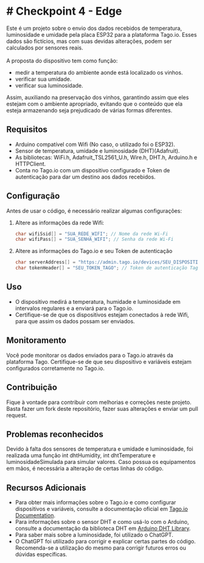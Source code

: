 <h1># Checkpoint 4 - Edge</h1>

Este é um projeto sobre o envio dos dados recebidos de temperatura, luminosidade e umidade pela placa ESP32 para a plataforma Tago.io. Esses dados são fictícios, mas com suas devidas alterações, podem ser calculados por sensores reais.<br><br>
A proposta do dispositivo tem como função:
  - medir a temperatura do ambiente aonde está localizado os vinhos.
  - verificar sua umidade.
  - verificar sua luminosidade.

Assim, auxiliando na preservação dos vinhos, garantindo assim que eles estejam com o ambiente apropriado, evitando que o conteúdo que ela esteja armazenando seja prejudicado de várias formas diferentes.

<h2>Requisitos</h2>

- Arduino compatível com Wifi (No caso, o utilizado foi o ESP32).
- Sensor de temperatura, umidade e luminosidade (DHT)(Adafruit).
- As bibliotecas: WiFi.h, Adafruit_TSL2561_U.h, Wire.h, DHT.h, Arduino.h e HTTPClient.
- Conta no Tago.io com um dispositivo configurado e Token de autenticação para dar um destino aos dados recebidos.

<h2>Configuração</h2>

Antes de usar o código, é necessário realizar algumas configurações:

1. Altere as informações da rede Wifi:

   ```cpp
   char wifiSsid[] = "SUA_REDE_WIFI"; // Nome da rede Wi-Fi
   char wifiPass[] = "SUA_SENHA_WIFI"; // Senha da rede Wi-Fi

2. Altere as informações do Tago.io e seu Token de autenticação
   
   ```cpp
   char serverAddress[] = "https://admin.tago.io/devices/SEU_DISPOSITIVO"; // Endereço do servidor Tago.io
   char tokenHeader[] = "SEU_TOKEN_TAGO"; // Token de autenticação Tago.io

<h2>Uso</h2>

- O dispositivo medirá a temperatura, humidade e luminosidade em intervalos regulares e a enviará para o Tago.io.
- Certifique-se de que os dispositivos estejam conectados à rede Wifi, para que assim os dados possam ser enviados.

<h2>Monitoramento</h2>
  
Você pode monitorar os dados enviados para o Tago.io através da plataforma Tago.
Certifique-se de que seu dispositivo e variáveis estejam configurados corretamente no Tago.io.

<h2>Contribuição</h2>

Fique à vontade para contribuir com melhorias e correções neste projeto. Basta fazer um fork deste repositório, fazer suas alterações e enviar um pull request.

<h2>Problemas reconhecidos</h2>

Devido à falta dos sensores de temperatura e umidade e luminosidade, foi realizada uma função int dhtHumidity, int dhtTemperature e luminosidadeSimulada para simular valores. Caso possua os equipamentos em mãos, é necessária a alteração de certas linhas do código.

<h2>Recursos Adicionais</h2>

- Para obter mais informações sobre o Tago.io e como configurar dispositivos e variáveis, consulte a documentação oficial em [Tago.io Documentation](https://tago.io/docs/).
- Para informações sobre o sensor DHT e como usá-lo com o Arduino, consulte a documentação da biblioteca DHT em [Arduino DHT Library](https://github.com/adafruit/DHT-sensor-library).
- Para saber mais sobre a luminosidade, foi utilizado o ChatGPT.
- O ChatGPT foi utilizado para corrigir e explicar certas partes do código. Recomenda-se a utilização do mesmo para corrigir futuros erros ou dúvidas específicas.
